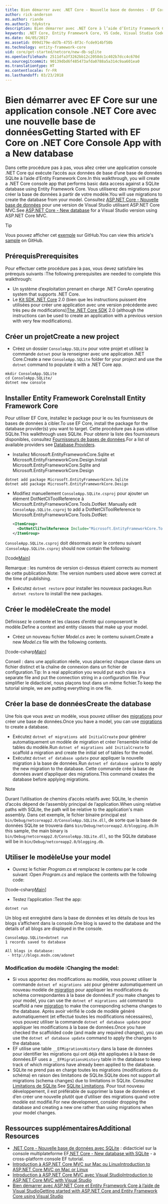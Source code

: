 ```yaml
---
title: Bien démarrer avec .NET Core - Nouvelle base de données - EF Core
author: rick-anderson
ms.author: riande
ms.author2: tdykstra
description: Bien démarrer avec .NET Core à l’aide d’Entity Framework Core
keywords: .NET Core, Entity Framework Core, VS Code, Visual Studio Code, Mac, Linux
ms.date: 04/05/2017
ms.assetid: 099d179e-dd7b-4755-8f3c-fcde914bf50b
ms.technology: entity-framework-core
uid: core/get-started/netcore/new-db-sqlite
ms.openlocfilehash: 2511dfa3f3262bb12c2058dc1c402b7dcc4c670d
ms.sourcegitcommit: 90139dbd6f485473afda0788a5a314c9aa601ea0
ms.translationtype: HT
ms.contentlocale: fr-FR
ms.lasthandoff: 03/23/2018
---
```

# <a name="getting-started-with-ef-core-on-net-core-console-app-with-a-new-database"></a><span data-ttu-id="0a6ba-104">Bien démarrer avec EF Core sur une application console .NET Core avec une nouvelle base de données</span><span class="sxs-lookup"><span data-stu-id="0a6ba-104">Getting Started with EF Core on .NET Core Console App with a New database</span></span>

<span data-ttu-id="0a6ba-105">Dans cette procédure pas à pas, vous allez créer une application console .NET Core qui exécute l’accès aux données de base d’une base de données SQLite à l’aide d’Entity Framework Core.</span><span class="sxs-lookup"><span data-stu-id="0a6ba-105">In this walkthrough, you will create a .NET Core console app that performs basic data access against a SQLite database using Entity Framework Core.</span></span> <span data-ttu-id="0a6ba-106">Vous utiliserez des migrations pour créer la base de données à partir de votre modèle.</span><span class="sxs-lookup"><span data-stu-id="0a6ba-106">You will use migrations to create the database from your model.</span></span> <span data-ttu-id="0a6ba-107">Consultez [ASP.NET Core - Nouvelle base de données](xref:core/get-started/aspnetcore/new-db) pour une version de Visual Studio utilisant ASP.NET Core MVC.</span><span class="sxs-lookup"><span data-stu-id="0a6ba-107">See [ASP.NET Core - New database](xref:core/get-started/aspnetcore/new-db) for a Visual Studio version using ASP.NET Core MVC.</span></span>

> [!TIP]  
> <span data-ttu-id="0a6ba-108">Vous pouvez afficher cet [exemple](https://github.com/aspnet/EntityFramework.Docs/tree/master/samples/core/GetStarted/NetCore/ConsoleApp.SQLite) sur GitHub.</span><span class="sxs-lookup"><span data-stu-id="0a6ba-108">You can view this article's [sample](https://github.com/aspnet/EntityFramework.Docs/tree/master/samples/core/GetStarted/NetCore/ConsoleApp.SQLite) on GitHub.</span></span>

## <a name="prerequisites"></a><span data-ttu-id="0a6ba-109">Prérequis</span><span class="sxs-lookup"><span data-stu-id="0a6ba-109">Prerequisites</span></span>

<span data-ttu-id="0a6ba-110">Pour effectuer cette procédure pas à pas, vous devez satisfaire les prérequis suivants :</span><span class="sxs-lookup"><span data-stu-id="0a6ba-110">The following prerequisites are needed to complete this walkthrough:</span></span>
* <span data-ttu-id="0a6ba-111">Un système d’exploitation prenant en charge .NET Core</span><span class="sxs-lookup"><span data-stu-id="0a6ba-111">An operating system that supports .NET Core.</span></span>
* <span data-ttu-id="0a6ba-112">Le [Kit SDK .NET Core](https://www.microsoft.com/net/core) 2.0 (bien que les instructions puissent être utilisées pour créer une application avec une version précédente avec très peu de modifications)</span><span class="sxs-lookup"><span data-stu-id="0a6ba-112">[The .NET Core SDK](https://www.microsoft.com/net/core) 2.0 (although the instructions can be used to create an application with a previous version with very few modifications).</span></span>

## <a name="create-a-new-project"></a><span data-ttu-id="0a6ba-113">Créer un projet</span><span class="sxs-lookup"><span data-stu-id="0a6ba-113">Create a new project</span></span>

* <span data-ttu-id="0a6ba-114">Créez un dossier `ConsoleApp.SQLite` pour votre projet et utilisez la commande `dotnet` pour la renseigner avec une application .NET Core.</span><span class="sxs-lookup"><span data-stu-id="0a6ba-114">Create a new `ConsoleApp.SQLite` folder for your project and use the `dotnet` command to populate it with a .NET Core app.</span></span>

``` Console
mkdir ConsoleApp.SQLite
cd ConsoleApp.SQLite/
dotnet new console
```

## <a name="install-entity-framework-core"></a><span data-ttu-id="0a6ba-115">Installer Entity Framework Core</span><span class="sxs-lookup"><span data-stu-id="0a6ba-115">Install Entity Framework Core</span></span>

<span data-ttu-id="0a6ba-116">Pour utiliser EF Core, installez le package pour le ou les fournisseurs de bases de données à cibler.</span><span class="sxs-lookup"><span data-stu-id="0a6ba-116">To use EF Core, install the package for the database provider(s) you want to target.</span></span> <span data-ttu-id="0a6ba-117">Cette procédure pas à pas utilise SQLite.</span><span class="sxs-lookup"><span data-stu-id="0a6ba-117">This walkthrough uses SQLite.</span></span> <span data-ttu-id="0a6ba-118">Pour obtenir la liste des fournisseurs disponibles, consultez [Fournisseurs de bases de données](../../providers/index.md).</span><span class="sxs-lookup"><span data-stu-id="0a6ba-118">For a list of available providers see [Database Providers](../../providers/index.md).</span></span>

* <span data-ttu-id="0a6ba-119">Installez Microsoft.EntityFrameworkCore.Sqlite et Microsoft.EntityFrameworkCore.Design.</span><span class="sxs-lookup"><span data-stu-id="0a6ba-119">Install Microsoft.EntityFrameworkCore.Sqlite and Microsoft.EntityFrameworkCore.Design</span></span>

``` Console
dotnet add package Microsoft.EntityFrameworkCore.Sqlite
dotnet add package Microsoft.EntityFrameworkCore.Design
```

* <span data-ttu-id="0a6ba-120">Modifiez manuellement `ConsoleApp.SQLite.csproj` pour ajouter un élément DotNetCliToolReference à Microsoft.EntityFrameworkCore.Tools.DotNet :</span><span class="sxs-lookup"><span data-stu-id="0a6ba-120">Manually edit `ConsoleApp.SQLite.csproj` to add a DotNetCliToolReference to Microsoft.EntityFrameworkCore.Tools.DotNet:</span></span>

  ``` xml
  <ItemGroup>
    <DotNetCliToolReference Include="Microsoft.EntityFrameworkCore.Tools.DotNet" Version="2.0.0" />
  </ItemGroup>
  ```

<span data-ttu-id="0a6ba-121">`ConsoleApp.SQLite.csproj` doit désormais avoir le contenu suivant :</span><span class="sxs-lookup"><span data-stu-id="0a6ba-121">`ConsoleApp.SQLite.csproj` should now contain the following:</span></span>

[!code[Main](../../../../samples/core/GetStarted/NetCore/ConsoleApp.SQLite/ConsoleApp.SQLite.csproj)]

 <span data-ttu-id="0a6ba-122">Remarque : les numéros de version ci-dessus étaient corrects au moment de cette publication.</span><span class="sxs-lookup"><span data-stu-id="0a6ba-122">Note: The version numbers used above were correct at the time of publishing.</span></span>

*  <span data-ttu-id="0a6ba-123">Exécutez `dotnet restore` pour installer les nouveaux packages.</span><span class="sxs-lookup"><span data-stu-id="0a6ba-123">Run `dotnet restore` to install the new packages.</span></span>

## <a name="create-the-model"></a><span data-ttu-id="0a6ba-124">Créer le modèle</span><span class="sxs-lookup"><span data-stu-id="0a6ba-124">Create the model</span></span>

<span data-ttu-id="0a6ba-125">Définissez le contexte et les classes d’entité qui composeront le modèle.</span><span class="sxs-lookup"><span data-stu-id="0a6ba-125">Define a context and entity classes that make up your model.</span></span>

* <span data-ttu-id="0a6ba-126">Créez un nouveau fichier *Model.cs* avec le contenu suivant.</span><span class="sxs-lookup"><span data-stu-id="0a6ba-126">Create a new *Model.cs* file with the following contents.</span></span>

[!code-csharp[Main](../../../../samples/core/GetStarted/NetCore/ConsoleApp.SQLite/Model.cs)]

<span data-ttu-id="0a6ba-127">Conseil : dans une application réelle, vous placeriez chaque classe dans un fichier distinct et la chaîne de connexion dans un fichier de configuration.</span><span class="sxs-lookup"><span data-stu-id="0a6ba-127">Tip: In a real application you would put each class in a separate file and put the connection string in a configuration file.</span></span> <span data-ttu-id="0a6ba-128">Pour simplifier le didacticiel, nous plaçons tout dans un même fichier.</span><span class="sxs-lookup"><span data-stu-id="0a6ba-128">To keep the tutorial simple, we are putting everything in one file.</span></span>

## <a name="create-the-database"></a><span data-ttu-id="0a6ba-129">Créer la base de données</span><span class="sxs-lookup"><span data-stu-id="0a6ba-129">Create the database</span></span>

<span data-ttu-id="0a6ba-130">Une fois que vous avez un modèle, vous pouvez utiliser des [migrations](https://docs.microsoft.com/aspnet/core/data/ef-mvc/migrations#introduction-to-migrations) pour créer une base de données.</span><span class="sxs-lookup"><span data-stu-id="0a6ba-130">Once you have a model, you can use [migrations](https://docs.microsoft.com/aspnet/core/data/ef-mvc/migrations#introduction-to-migrations) to create a database.</span></span>

* <span data-ttu-id="0a6ba-131">Exécutez `dotnet ef migrations add InitialCreate` pour générer automatiquement un modèle de migration et créer l’ensemble initial de tables du modèle.</span><span class="sxs-lookup"><span data-stu-id="0a6ba-131">Run `dotnet ef migrations add InitialCreate` to scaffold a migration and create the initial set of tables for the model.</span></span>
* <span data-ttu-id="0a6ba-132">Exécutez `dotnet ef database update` pour appliquer la nouvelle migration à la base de données.</span><span class="sxs-lookup"><span data-stu-id="0a6ba-132">Run `dotnet ef database update` to apply the new migration to the database.</span></span> <span data-ttu-id="0a6ba-133">Cette commande crée la base de données avant d’appliquer des migrations.</span><span class="sxs-lookup"><span data-stu-id="0a6ba-133">This command creates the database before applying migrations.</span></span>

> [!NOTE]  
> <span data-ttu-id="0a6ba-134">Durant l’utilisation de chemins d’accès relatifs avec SQLite, le chemin d’accès dépend de l’assembly principal de l’application.</span><span class="sxs-lookup"><span data-stu-id="0a6ba-134">When using relative paths with SQLite, the path will be relative to the application's main assembly.</span></span> <span data-ttu-id="0a6ba-135">Dans cet exemple, le fichier binaire principal est `bin/Debug/netcoreapp2.0/ConsoleApp.SQLite.dll`, de sorte que la base de données SQLite se trouvera dans `bin/Debug/netcoreapp2.0/blogging.db`.</span><span class="sxs-lookup"><span data-stu-id="0a6ba-135">In this sample, the main binary is `bin/Debug/netcoreapp2.0/ConsoleApp.SQLite.dll`, so the SQLite database will be in `bin/Debug/netcoreapp2.0/blogging.db`.</span></span>

## <a name="use-your-model"></a><span data-ttu-id="0a6ba-136">Utiliser le modèle</span><span class="sxs-lookup"><span data-stu-id="0a6ba-136">Use your model</span></span>

* <span data-ttu-id="0a6ba-137">Ouvrez le fichier *Program.cs* et remplacez le contenu par le code suivant :</span><span class="sxs-lookup"><span data-stu-id="0a6ba-137">Open *Program.cs* and replace the contents with the following code:</span></span>

 [!code-csharp[Main](../../../../samples/core/GetStarted/NetCore/ConsoleApp.SQLite/Program.cs)]

* <span data-ttu-id="0a6ba-138">Testez l’application :</span><span class="sxs-lookup"><span data-stu-id="0a6ba-138">Test the app:</span></span>

 `dotnet run`

 <span data-ttu-id="0a6ba-139">Un blog est enregistré dans la base de données et les détails de tous les blogs s’affichent dans la console.</span><span class="sxs-lookup"><span data-stu-id="0a6ba-139">One blog is saved to the database and the details of all blogs are displayed in the console.</span></span>

  ``` Console
  ConsoleApp.SQLite>dotnet run
  1 records saved to database

  All blogs in database:
   - http://blogs.msdn.com/adonet
  ```

### <a name="changing-the-model"></a><span data-ttu-id="0a6ba-140">Modification du modèle :</span><span class="sxs-lookup"><span data-stu-id="0a6ba-140">Changing the model:</span></span>

- <span data-ttu-id="0a6ba-141">Si vous apportez des modifications au modèle, vous pouvez utiliser la commande `dotnet ef migrations add` pour générer automatiquement un nouveau modèle de [migration](https://docs.microsoft.com/aspnet/core/data/ef-mvc/migrations#introduction-to-migrations) pour appliquer les modifications du schéma correspondantes à la base de données.</span><span class="sxs-lookup"><span data-stu-id="0a6ba-141">If you make changes to your model, you can use the `dotnet ef migrations add` command to scaffold a new [migration](https://docs.microsoft.com/aspnet/core/data/ef-mvc/migrations#introduction-to-migrations)  to make the corresponding schema changes to the database.</span></span> <span data-ttu-id="0a6ba-142">Après avoir vérifié le code de modèle généré automatiquement (et effectué toutes les modifications nécessaires), vous pouvez utiliser la commande `dotnet ef database update` pour appliquer les modifications à la base de données.</span><span class="sxs-lookup"><span data-stu-id="0a6ba-142">Once you have checked the scaffolded code (and made any required changes), you can use the `dotnet ef database update` command to apply the changes to the database.</span></span>
- <span data-ttu-id="0a6ba-143">EF utilise une table `__EFMigrationsHistory` dans la base de données pour identifier les migrations qui ont déjà été appliquées à la base de données.</span><span class="sxs-lookup"><span data-stu-id="0a6ba-143">EF uses a `__EFMigrationsHistory` table in the database to keep track of which migrations have already been applied to the database.</span></span>
- <span data-ttu-id="0a6ba-144">SQLite ne prend pas en charge toutes les migrations (modifications du schéma) en raison des limitations de SQLite.</span><span class="sxs-lookup"><span data-stu-id="0a6ba-144">SQLite does not support all migrations (schema changes) due to limitations in SQLite.</span></span> <span data-ttu-id="0a6ba-145">Consultez [Limitations de SQLite](../../providers/sqlite/limitations.md).</span><span class="sxs-lookup"><span data-stu-id="0a6ba-145">See [SQLite Limitations](../../providers/sqlite/limitations.md).</span></span> <span data-ttu-id="0a6ba-146">Pour tout nouveau développement, il est préférable de supprimer la base de données et d’en créer une nouvelle plutôt que d’utiliser des migrations quand votre modèle est modifié.</span><span class="sxs-lookup"><span data-stu-id="0a6ba-146">For new development, consider dropping the database and creating a new one rather than using migrations when your model changes.</span></span>

## <a name="additional-resources"></a><span data-ttu-id="0a6ba-147">Ressources supplémentaires</span><span class="sxs-lookup"><span data-stu-id="0a6ba-147">Additional Resources</span></span>

* <span data-ttu-id="0a6ba-148">[.NET Core - Nouvelle base de données avec SQLite](xref:core/get-started/netcore/new-db-sqlite) : didacticiel sur la console multiplateforme EF</span><span class="sxs-lookup"><span data-stu-id="0a6ba-148">[.NET Core - New database with SQLite](xref:core/get-started/netcore/new-db-sqlite) -  a cross-platform console EF tutorial.</span></span>
* [<span data-ttu-id="0a6ba-149">Introduction à ASP.NET Core MVC sur Mac ou Linux</span><span class="sxs-lookup"><span data-stu-id="0a6ba-149">Introduction to ASP.NET Core MVC on Mac or Linux</span></span>](https://docs.microsoft.com/aspnet/core/tutorials/first-mvc-app-xplat/index)
* [<span data-ttu-id="0a6ba-150">Introduction à ASP.NET Core MVC avec Visual Studio</span><span class="sxs-lookup"><span data-stu-id="0a6ba-150">Introduction to ASP.NET Core MVC with Visual Studio</span></span>](https://docs.microsoft.com/aspnet/core/tutorials/first-mvc-app/index)
* [<span data-ttu-id="0a6ba-151">Bien démarrer avec ASP.NET Core et Entity Framework Core à l’aide de Visual Studio</span><span class="sxs-lookup"><span data-stu-id="0a6ba-151">Getting started with ASP.NET Core and Entity Framework Core using Visual Studio</span></span>](https://docs.microsoft.com/aspnet/core/data/ef-mvc/index)
